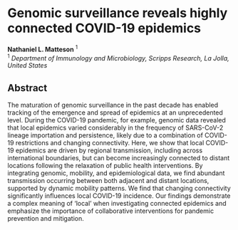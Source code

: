 # Genomic surveillance reveals highly connected COVID-19 epidemics
**Nathaniel L. Matteson** <sup>1</sup><br/>
<sup>1</sup> *Department of Immunology and Microbiology, Scripps Research, La Jolla, United States* <br/>

## Abstract
The maturation of genomic surveillance in the past decade has enabled tracking of the emergence and spread of epidemics at an unprecedented level. During the COVID-19 pandemic, for example, genomic data revealed that local epidemics varied considerably in the frequency of SARS-CoV-2 lineage importation and persistence, likely due to a combination of COVID-19 restrictions and changing connectivity. Here, we show that local COVID-19 epidemics are driven by regional transmission, including across international boundaries, but can become increasingly connected to distant locations following the relaxation of public health interventions. By integrating genomic, mobility, and epidemiological data, we find abundant transmission occurring between both adjacent and distant locations, supported by dynamic mobility patterns. We find that changing connectivity significantly influences local COVID-19 incidence. Our findings demonstrate a complex meaning of ‘local’ when investigating connected epidemics and emphasize the importance of collaborative interventions for pandemic prevention and mitigation.
